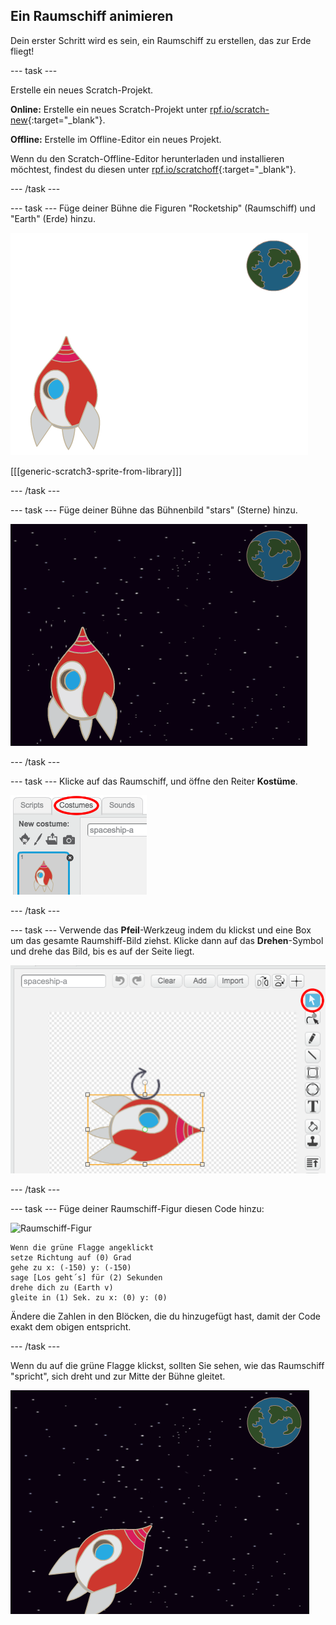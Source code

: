 ## Ein Raumschiff animieren

Dein erster Schritt wird es sein, ein Raumschiff zu erstellen, das zur Erde fliegt!

--- task ---

Erstelle ein neues Scratch-Projekt.

**Online:** Erstelle ein neues Scratch-Projekt unter [rpf.io/scratch-new](https://rpf.io/scratchon){:target="_blank"}.

**Offline:** Erstelle im Offline-Editor ein neues Projekt.

Wenn du den Scratch-Offline-Editor herunterladen und installieren möchtest, findest du diesen unter [rpf.io/scratchoff](https://rpf.io/scratchoff){:target="_blank"}.

--- /task ---

--- task --- Füge deiner Bühne die Figuren "Rocketship" (Raumschiff) und "Earth" (Erde) hinzu.

![Die Figuren Raumschiff und Erde](images/space-sprites.png)

[[[generic-scratch3-sprite-from-library]]]

--- /task ---

--- task --- Füge deiner Bühne das Bühnenbild "stars" (Sterne) hinzu.

![Ein Weltraum-Bühnenbild](images/space-backdrop.png)

--- /task ---

--- task --- Klicke auf das Raumschiff, und öffne den Reiter **Kostüme**.

![Sprite costume](images/space-costume.png)

--- /task ---

--- task --- Verwende das **Pfeil**-Werkzeug indem du klickst und eine Box um das gesamte Raumshiff-Bild ziehst. Klicke dann auf das **Drehen**-Symbol und drehe das Bild, bis es auf der Seite liegt.

![Eine Figur drehen](images/space-rotate.png)

--- /task ---

--- task --- Füge deiner Raumschiff-Figur diesen Code hinzu:

![Raumschiff-Figur](images/sprite-spaceship.png)

```blocks3
Wenn die grüne Flagge angeklickt
setze Richtung auf (0) Grad
gehe zu x: (-150) y: (-150)
sage [Los geht´s] für (2) Sekunden
drehe dich zu (Earth v)
gleite in (1) Sek. zu x: (0) y: (0)
```

Ändere die Zahlen in den Blöcken, die du hinzugefügt hast, damit der Code exakt dem obigen entspricht.

--- /task ---

Wenn du auf die grüne Flagge klickst, sollten Sie sehen, wie das Raumschiff "spricht", sich dreht und zur Mitte der Bühne gleitet.

![Test einer Raumschiff-Animation](images/space-animate-stage.png)

